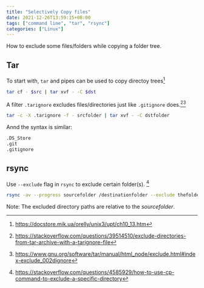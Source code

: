 ```yaml
---
title: "Selectively Copy files"
date: 2021-12-26T13:59:15+08:00
tags: ["command line", "tar", "rsync"]
categories: ["Linux"]
---
```


How to exclude some files/folders while copying a folder tree.

<!--more-->

## Tar

To start with, `tar` and pipes can be used to copy directoy trees[^1]

```bash
tar cf - $src | tar xvf - -C $dst
```

[^1]: https://docstore.mik.ua/orelly/unix3/upt/ch10_13.htm

A filter `.tarignore` excludes files/directories just like `.gitignore` does.[^2][^3]

```bash
tar -c -X .tarignore -f - srcfolder | tar xvf - -C dstfolder
```

Annd the syntax is similar:

```txt
.DS_Store
.git
.gitignore
```

[^2]: https://stackoverflow.com/questions/39514510/exclude-directories-from-tar-archive-with-a-tarignore-file
[^3]: https://www.gnu.org/software/tar/manual/html_node/exclude.html#index-exclude_002dignore


## rsync

Use `--exclude` flag in `rsync` to exclude certain folder(s). [^4]

```bash
rsync -av --progress sourcefolder /destinationfolder --exclude thefoldertoexclude --exclude anotherfoldertoexclude
```

Note: The excluded directory paths are relative to the *sourcefolder*.


[^4]: https://stackoverflow.com/questions/4585929/how-to-use-cp-command-to-exclude-a-specific-directory
